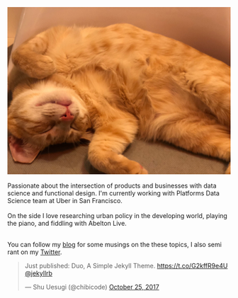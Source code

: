 ![Action picture of me napping](placeholder.jpg)

Passionate about the intersection of products and businesses with data science and functional design.
I'm currently working with Platforms Data Science team at Uber in San Francisco. <br><br>
On the side I love researching urban policy in the developing world, playing the piano, and fiddling with Abelton Live. <br><br>

You can follow my [blog](https://medium.com/shallow-learnings/) for some musings on the these topics, I also semi rant on my [Twitter](https://twitter.com/ravitshrivastav).




<blockquote class="twitter-tweet" data-cards="hidden" data-lang="en"><p lang="en" dir="ltr">Just published: Duo, A Simple Jekyll Theme.  <a href="https://t.co/G2kffR9e4U">https://t.co/G2kffR9e4U</a> <a href="https://twitter.com/jekyllrb?ref_src=twsrc%5Etfw">@jekyllrb</a></p>&mdash; Shu Uesugi (@chibicode) <a href="https://twitter.com/chibicode/status/923156795824128000?ref_src=twsrc%5Etfw">October 25, 2017</a></blockquote>
